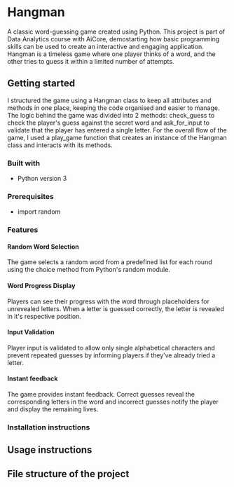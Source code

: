 # Hangman
A classic word-guessing game created using Python. This project is part of Data Analytics course with AiCore, demostarting how basic programming skills can be used to create an interactive and engaging application. Hangman is a timeless game where one player thinks of a word, and the other tries to guess it within a limited number of attempts.

## Getting started
I structured the game using a Hangman class to keep all attributes and methods in one place, keeping the code organised and easier to manage. The logic behind the game was divided into 2 methods: check_guess to check the player's guess against the secret word and ask_for_input to validate that the player has entered a single letter. For the overall flow of the game, I used a play_game function that creates an instance of the Hangman class and interacts with its methods. 

### Built with 
- Python version 3

### Prerequisites
- import random 

### Features 
#### Random Word Selection
The game selects a random word from a predefined list for each round using the choice method from Python's random module.

#### Word Progress Display
Players can see their progress with the word through placeholders for unrevealed letters. When a letter is guessed correctly, the letter is revealed in it's respective position.

#### Input Validation 
Player input is validated to allow only single alphabetical characters and prevent repeated guesses by informing players if they’ve already tried a letter.

#### Instant feedback 
The game provides instant feedback. Correct guesses reveal the corresponding letters in the word and incorrect guesses notify the player and display the remaining lives. 

### Installation instructions

## Usage instructions

## File structure of the project
